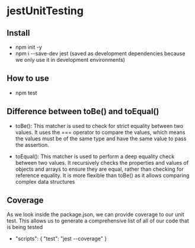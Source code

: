 # jestUnitTesting

## Install

- npm init -y
- npm i --save-dev jest (saved as development dependencies because we only use it in development environments)

## How to use

- npm test

## Difference between toBe() and toEqual()

- toBe(): This matcher is used to check for strict equality between two values. It uses the === operator to compare the values, which means the values must be of the same type and have the same value to pass the assertion.

- toEqual(): This matcher is used to perform a deep equality check between two values. It recursively checks the properties and values of objects and arrays to ensure they are equal, rather than checking for reference equality. It is more flexible than toBe() as it allows comparing complex data structures

## Coverage

As we look inside the package.json, we can provide coverage to our unit test. This allows us to generate a comprehensive list of all of our code that is being tested

- "scripts": {
  "test": "jest --coverage"
  }
